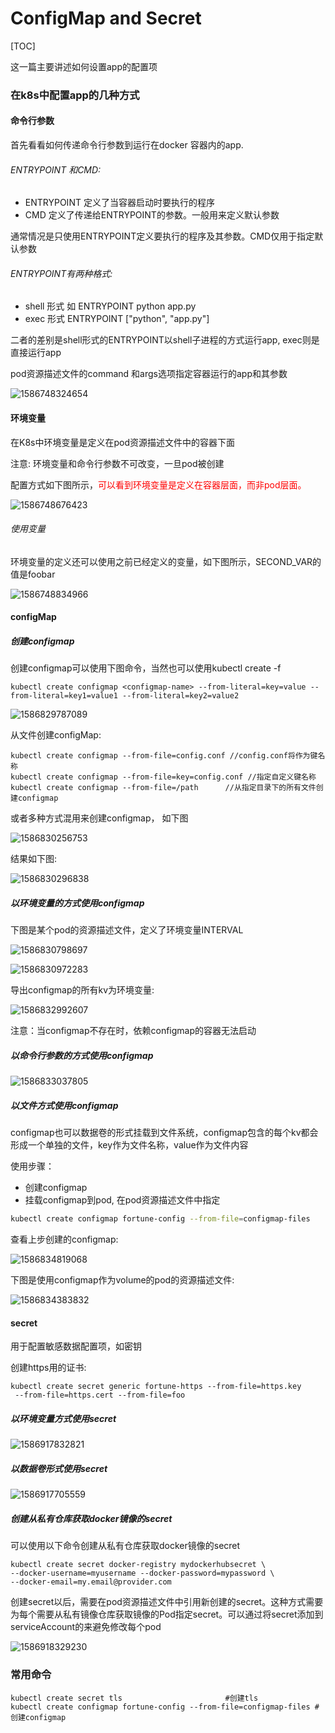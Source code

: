 # ConfigMap and Secret

[TOC]

这一篇主要讲述如何设置app的配置项

### 在k8s中配置app的几种方式

#### 命令行参数

首先看看如何传递命令行参数到运行在docker 容器内的app.

###### ENTRYPOINT 和CMD:

* ENTRYPOINT  定义了当容器启动时要执行的程序
* CMD 定义了传递给ENTRYPOINT的参数。一般用来定义默认参数

通常情况是只使用ENTRYPOINT定义要执行的程序及其参数。CMD仅用于指定默认参数

###### ENTRYPOINT有两种格式:

* shell 形式 如 ENTRYPOINT python app.py
* exec 形式  ENTRYPOINT ["python", "app.py"]

二者的差别是shell形式的ENTRYPOINT以shell子进程的方式运行app, exec则是直接运行app



pod资源描述文件的command 和args选项指定容器运行的app和其参数

![1586748324654](C:\Users\lenovo\AppData\Roaming\Typora\typora-user-images\1586748324654.png)



#### 环境变量

在K8s中环境变量是定义在pod资源描述文件中的容器下面

注意: 环境变量和命令行参数不可改变，一旦pod被创建



配置方式如下图所示，<font color="red">可以看到环境变量是定义在容器层面，而非pod层面。</font>

![1586748676423](C:\Users\lenovo\AppData\Roaming\Typora\typora-user-images\1586748676423.png)

###### 使用变量

环境变量的定义还可以使用之前已经定义的变量，如下图所示，SECOND_VAR的值是foobar

![1586748834966](C:\Users\lenovo\AppData\Roaming\Typora\typora-user-images\1586748834966.png)



#### configMap

##### 创建configmap

创建configmap可以使用下图命令，当然也可以使用kubectl create -f

~~~
kubectl create configmap <configmap-name> --from-literal=key=value --from-literal=key1=value1 --from-literal=key2=value2
~~~

![1586829787089](C:\Users\lenovo\AppData\Roaming\Typora\typora-user-images\1586829787089.png)



从文件创建configMap:

~~~
kubectl create configmap --from-file=config.conf //config.conf将作为键名称
kubectl create configmap --from-file=key=config.conf //指定自定义键名称
kubectl create configmap --from-file=/path  	//从指定目录下的所有文件创建configmap
~~~



或者多种方式混用来创建configmap， 如下图

![1586830256753](C:\Users\lenovo\AppData\Roaming\Typora\typora-user-images\1586830256753.png)



结果如下图:

![1586830296838](C:\Users\lenovo\AppData\Roaming\Typora\typora-user-images\1586830296838.png)



##### 以环境变量的方式使用configmap

下图是某个pod的资源描述文件，定义了环境变量INTERVAL

![1586830798697](C:\Users\lenovo\AppData\Roaming\Typora\typora-user-images\1586830798697.png)

![1586830972283](C:\Users\lenovo\AppData\Roaming\Typora\typora-user-images\1586830972283.png)





导出configmap的所有kv为环境变量:

![1586832992607](C:\Users\lenovo\AppData\Roaming\Typora\typora-user-images\1586832992607.png)

注意：当configmap不存在时，依赖configmap的容器无法启动

##### 以命令行参数的方式使用configmap

![1586833037805](C:\Users\lenovo\AppData\Roaming\Typora\typora-user-images\1586833037805.png)

##### 以文件方式使用configmap

configmap也可以数据卷的形式挂载到文件系统，configmap包含的每个kv都会形成一个单独的文件，key作为文件名称，value作为文件内容



使用步骤：

* 创建configmap
* 挂载configmap到pod, 在pod资源描述文件中指定

~~~bash
kubectl create configmap fortune-config --from-file=configmap-files
~~~

查看上步创建的configmap:

![1586834819068](C:\Users\lenovo\AppData\Roaming\Typora\typora-user-images\1586834819068.png)

下图是使用configmap作为volume的pod的资源描述文件:

![1586834383832](C:\Users\lenovo\AppData\Roaming\Typora\typora-user-images\1586834383832.png)

#### secret

用于配置敏感数据配置项，如密钥



创建https用的证书:

~~~
kubectl create secret generic fortune-https --from-file=https.key
 --from-file=https.cert --from-file=foo
~~~



##### 以环境变量方式使用secret

![1586917832821](C:\Users\lenovo\AppData\Roaming\Typora\typora-user-images\1586917832821.png)

##### 以数据卷形式使用secret

![1586917705559](C:\Users\lenovo\AppData\Roaming\Typora\typora-user-images\1586917705559.png)



##### 创建从私有仓库获取docker镜像的secret

可以使用以下命令创建从私有仓库获取docker镜像的secret

~~~
kubectl create secret docker-registry mydockerhubsecret \
--docker-username=myusername --docker-password=mypassword \
--docker-email=my.email@provider.com
~~~

创建secret以后，需要在pod资源描述文件中引用新创建的secret。这种方式需要为每个需要从私有镜像仓库获取镜像的Pod指定secret。可以通过将secret添加到serviceAccount的来避免修改每个pod

![1586918329230](C:\Users\lenovo\AppData\Roaming\Typora\typora-user-images\1586918329230.png)

### 常用命令

~~~
kubectl create secret tls						#创建tls
kubectl create configmap fortune-config --from-file=configmap-files #创建configmap
~~~

